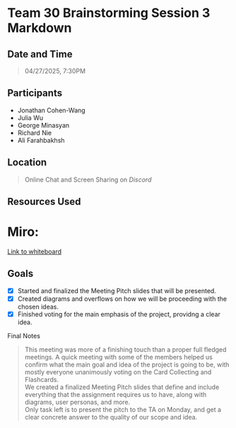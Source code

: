 # Team 30 Brainstorming Session 3 Markdown

## Date and Time
> 04/27/2025, 7:30PM

## Participants
- Jonathan Cohen-Wang
- Julia Wu
- George Minasyan
- Richard Nie
- Ali Farahbakhsh

## Location
> Online Chat and Screen Sharing on *Discord*

## Resources Used

# Miro: 
[Link to whiteboard](https://miro.com/welcomeonboard/R0NxalFNaEtyNTh2MkhTTlBvR1J4U05aZlZwK3BJTjh6anhnY09RNm83VUVWTno0OS9SelJhOFdNZndDeTU4QjRpVWxTK21pZU1qS1BieW9iUzdxMG1KaHVOQjFvQTFta1BaM2V2NXJzc3NCVjFEQnhGdjRkb3VheUpmNlVVaUxyVmtkMG5hNDA3dVlncnBvRVB2ZXBnPT0hdjE=?share_link_id=712539896174)

## Goals
- [x] Started and finalized the Meeting Pitch slides that will be presented. <br>
- [x] Created diagrams and overflows on how we will be proceeding with the chosen ideas.
- [x] Finished voting for the main emphasis of the project, providng a clear idea.

Final Notes
>  This meeting was more of a finishing touch than a proper full fledged meetings. A quick meeting with some of the members helped us confirm what the main goal and idea of the project is going to be, with mostly everyone unanimously voting on the Card Collecting and Flashcards. <br>
>  We created a finalized Meeting Pitch slides that define and include everything that the assignment requires us to have, along with diagrams, user personas, and more. <br>
>  Only task left is to present the pitch to the TA on Monday, and get a clear concrete answer to the quality of our scope and idea.
